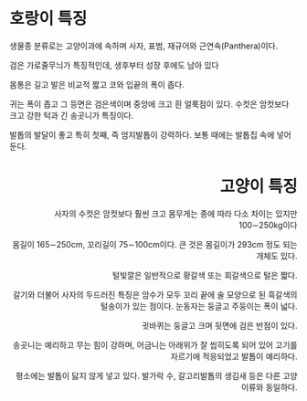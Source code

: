 
<html>
<head>

</head>

<body>

<h1 style="text-align:left;">호랑이 특징</h1>
<p style="text-align:left;">생물종 분류로는 고양이과에 속하며 사자, 표범, 재규어와 근연속(Panthera)이다.</p>
<p style="text-align:left;">검은 가로줄무늬가 특징적인데, 생후부터 성장 후에도 남아 있다</p>
<p style="text-align:left;">몸통은 길고 발은 비교적 짧고 코와 입끝의 폭이 좁다.
<p style="text-align:left;">귀는 폭이 좁고 그 등면은 검은색이며 중앙에 크고 흰 얼룩점이 있다. 수컷은 암컷보다 크고 강한 턱과 긴 송곳니가 특징이다. </p>
<p style="text-align:left;">발톱의 발달이 좋고 특히 첫째, 즉 엄지발톱이 강력하다. 보통 때에는 발톱집 속에 넣어 둔다.
   
       
   

 
<h1 style="text-align:right;">고양이 특징</h1>
<p style="text-align:right;">사자의 수컷은 암컷보다 훨씬 크고 몸무게는 종에 따라 다소 차이는 있지만 100∼250kg이다</p>
<p style="text-align:right;">몸길이 165∼250cm, 꼬리길이 75∼100cm이다. 큰 것은 몸길이가 293cm 정도 되는 개체도 있다. </p>
<p style="text-align:right;">털빛깔은 일반적으로 황갈색 또는 회갈색으로 털은 짧다.</p> 
<p style="text-align:right;">갈기와 더불어 사자의 두드러진 특징은 암수가 모두 꼬리 끝에 술 모양으로 된 흑갈색의 털송이가 있는 점이다. 눈동자는 둥글고 주둥이는 폭이 넓다.</p>
<p style="text-align:right;">귓바퀴는 둥글고 크며 뒷면에 검은 반점이 있다. </p>
<p style="text-align:right;">송곳니는 예리하고 무는 힘이 강하며, 어금니는 아래위가 잘 씹히도록 되어 있어 고기를 자르기에 적응되었고 발톱이 예리하다. </p>
<p style="text-align:right;">평소에는 발톱이 닳지 않게 넣고 있다. 발가락 수, 갈고리발톱의 생김새 등은 다른 고양이류와 동일하다.</p>




